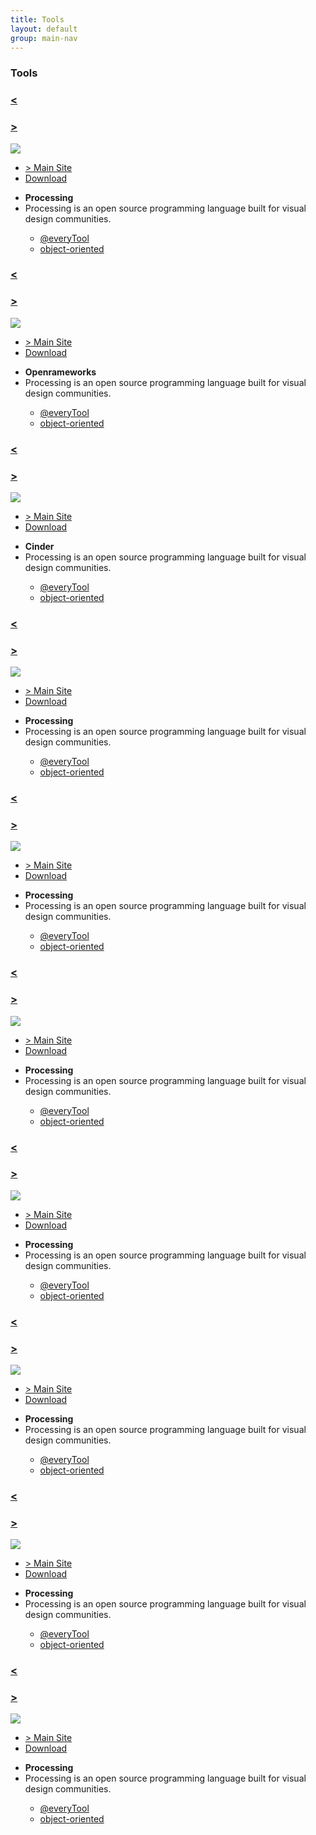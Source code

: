 ```yaml
---
title: Tools
layout: default
group: main-nav
---
```


<section class="current-tab"> 
<div class="centering-wrapper">
<h3>Tools</h3>
<!-- <p>SFPC frequently asked questions.</p> -->
</div>  
</section>

<section class="tools content-wrapper">
<div class="toolContainer">
<div class="cover-image-wrapper">
<div class="cover-hover-info-wrapper"></div>
<!--<h3 class="cover-image-links cover-image-title">Processing</h3>-->
<a href="http://processing.org/"><h3 class="cover-image-links cover-image-left">&lt;</h3></a>
<a href=""><h3 class="cover-image-links cover-image-right">&gt;</h3></a>
<img class="cover-image" src="/img/assets/images/everytool/tool_coverImages/processing.png">
</div>
<ul class="cover-hover-slide-info-wrapper">
<a href="http://processing.org/" target="blank"><li class="cover-hover-slide-info-stats info-links info-links-main-site"> &gt; Main Site</li></a>
<!--<li class="cover-hover-slide-info-stats stats-2">stat 2</li>-->
<!--<li class="cover-hover-slide-info-stats stats-3">stat 3</li>-->
<a href="https://processing.org/download/" target="blank"><li class="cover-hover-slide-info-stats info-links info-links-download">Download  <i class="icon-download"></i></li></a>
</ul>
<ul class="tool-info-wrapper">
<strong><li class="tool-info-title">Processing</li></strong>
<li class="tool-info-description">Processing is an open source programming language built for visual design communities.</li>
<!--<li>[object HTMLInputElement]</li>
<li>2001</li>
<li>[object HTMLInputElement]</li>-->
<ul class="tools-info-connections">

<li class="tool-info tool-info-1">
<i class="icon-user"></i>
<a href="">@everyTool</a>
</li>

<li class="tool-info tool-info-2">
<i class="icon-reorder"></i>
<a href="">object-oriented</a>
</li>
</ul>
<!--<a href="https://processing.org/download/" target="blank"><div class="tool-download-link">Download</div></a>-->
</ul>
<!--<button class="delete">Delete</button>-->
</div>

<div class="toolContainer">
<div class="cover-image-wrapper">
<div class="cover-hover-info-wrapper"></div>
<!--<h3 class="cover-image-links cover-image-title">Processing</h3>-->
<a href="http://processing.org/"><h3 class="cover-image-links cover-image-left">&lt;</h3></a>
<a href=""><h3 class="cover-image-links cover-image-right">&gt;</h3></a>
<img class="cover-image" src="/img/assets/images/everytool/tool_coverImages/openFrameworks.png">
</div>

<ul class="cover-hover-slide-info-wrapper">
<a href="http://processing.org/" target="blank"><li class="cover-hover-slide-info-stats info-links info-links-main-site"> &gt; Main Site</li></a>
<!--<li class="cover-hover-slide-info-stats stats-2">stat 2</li>-->
<!--<li class="cover-hover-slide-info-stats stats-3">stat 3</li>-->
<a href="https://processing.org/download/" target="blank"><li class="cover-hover-slide-info-stats info-links info-links-download">Download  <i class="icon-download"></i></li></a>
</ul>

<ul class="tool-info-wrapper">
<strong><li class="tool-info-title">Openrameworks</li></strong>
<li class="tool-info-description">Processing is an open source programming language built for visual design communities.</li>
<!--<li>[object HTMLInputElement]</li>
<li>2001</li>
<li>[object HTMLInputElement]</li>-->

<ul class="tools-info-connections">

<li class="tool-info tool-info-1">
<i class="icon-user"></i>
<a href="">@everyTool</a>
</li>

<li class="tool-info tool-info-2">
<i class="icon-reorder"></i>
<a href="">object-oriented</a>
</li>
</ul>

<!--<a href="https://processing.org/download/" target="blank"><div class="tool-download-link">Download</div></a>-->
</ul>
<!--<button class="delete">Delete</button>-->
</div>

<div class="toolContainer">
<div class="cover-image-wrapper">
<div class="cover-hover-info-wrapper"></div>
<!--<h3 class="cover-image-links cover-image-title">Processing</h3>-->
<a href="http://processing.org/"><h3 class="cover-image-links cover-image-left">&lt;</h3></a>
<a href=""><h3 class="cover-image-links cover-image-right">&gt;</h3></a>
<img class="cover-image" src="/img/assets/images/everytool/tool_coverImages/cinder.jpeg">
</div>

<ul class="cover-hover-slide-info-wrapper">
<a href="http://processing.org/" target="blank"><li class="cover-hover-slide-info-stats info-links info-links-main-site"> &gt; Main Site</li></a>
<!--<li class="cover-hover-slide-info-stats stats-2">stat 2</li>-->
<!--<li class="cover-hover-slide-info-stats stats-3">stat 3</li>-->
<a href="https://processing.org/download/" target="blank"><li class="cover-hover-slide-info-stats info-links info-links-download">Download  <i class="icon-download"></i></li></a>
</ul>

<ul class="tool-info-wrapper">
<strong><li class="tool-info-title">Cinder</li></strong>
<li class="tool-info-description">Processing is an open source programming language built for visual design communities.</li>
<!--<li>[object HTMLInputElement]</li>
<li>2001</li>
<li>[object HTMLInputElement]</li>-->

<ul class="tools-info-connections">

<li class="tool-info tool-info-1">
<i class="icon-user"></i>
<a href="">@everyTool</a>
</li>

<li class="tool-info tool-info-2">
<i class="icon-reorder"></i>
<a href="">object-oriented</a>
</li>
</ul>

<!--<a href="https://processing.org/download/" target="blank"><div class="tool-download-link">Download</div></a>-->
</ul>
<!--<button class="delete">Delete</button>-->
</div>

<div class="toolContainer">
<div class="cover-image-wrapper">
<div class="cover-hover-info-wrapper"></div>
<!--<h3 class="cover-image-links cover-image-title">Processing</h3>-->
<a href="http://processing.org/"><h3 class="cover-image-links cover-image-left">&lt;</h3></a>
<a href=""><h3 class="cover-image-links cover-image-right">&gt;</h3></a>
<img class="cover-image" src="/img/assets/images/everytool/tool_coverImages/vvvv.png">
</div>

<ul class="cover-hover-slide-info-wrapper">
<a href="http://processing.org/" target="blank"><li class="cover-hover-slide-info-stats info-links info-links-main-site"> &gt; Main Site</li></a>
<!--<li class="cover-hover-slide-info-stats stats-2">stat 2</li>-->
<!--<li class="cover-hover-slide-info-stats stats-3">stat 3</li>-->
<a href="https://processing.org/download/" target="blank"><li class="cover-hover-slide-info-stats info-links info-links-download">Download  <i class="icon-download"></i></li></a>
</ul>

<ul class="tool-info-wrapper">
<strong><li class="tool-info-title">Processing</li></strong>
<li class="tool-info-description">Processing is an open source programming language built for visual design communities.</li>
<!--<li>[object HTMLInputElement]</li>
<li>2001</li>
<li>[object HTMLInputElement]</li>-->

<ul class="tools-info-connections">

<li class="tool-info tool-info-1">
<i class="icon-user"></i>
<a href="">@everyTool</a>
</li>

<li class="tool-info tool-info-2">
<i class="icon-reorder"></i>
<a href="">object-oriented</a>
</li>
</ul>

<!--<a href="https://processing.org/download/" target="blank"><div class="tool-download-link">Download</div></a>-->
</ul>
<!--<button class="delete">Delete</button>-->
</div>

<div class="toolContainer">
<div class="cover-image-wrapper">
<div class="cover-hover-info-wrapper"></div>
<!--<h3 class="cover-image-links cover-image-title">Processing</h3>-->
<a href="http://processing.org/"><h3 class="cover-image-links cover-image-left">&lt;</h3></a>
<a href=""><h3 class="cover-image-links cover-image-right">&gt;</h3></a>
<img class="cover-image" src="/img/assets/images/everytool/tool_coverImages/maxMSP.png">
</div>

<ul class="cover-hover-slide-info-wrapper">
<a href="http://processing.org/" target="blank"><li class="cover-hover-slide-info-stats info-links info-links-main-site"> &gt; Main Site</li></a>
<!--<li class="cover-hover-slide-info-stats stats-2">stat 2</li>-->
<!--<li class="cover-hover-slide-info-stats stats-3">stat 3</li>-->
<a href="https://processing.org/download/" target="blank"><li class="cover-hover-slide-info-stats info-links info-links-download">Download  <i class="icon-download"></i></li></a>
</ul>

<ul class="tool-info-wrapper">
<strong><li class="tool-info-title">Processing</li></strong>
<li class="tool-info-description">Processing is an open source programming language built for visual design communities.</li>
<!--<li>[object HTMLInputElement]</li>
<li>2001</li>
<li>[object HTMLInputElement]</li>-->

<ul class="tools-info-connections">

<li class="tool-info tool-info-1">
<i class="icon-user"></i>
<a href="">@everyTool</a>
</li>

<li class="tool-info tool-info-2">
<i class="icon-reorder"></i>
<a href="">object-oriented</a>
</li>
</ul>

<!--<a href="https://processing.org/download/" target="blank"><div class="tool-download-link">Download</div></a>-->
</ul>
<!--<button class="delete">Delete</button>-->
</div>

<div class="toolContainer">
<div class="cover-image-wrapper">
<div class="cover-hover-info-wrapper"></div>
<!--<h3 class="cover-image-links cover-image-title">Processing</h3>-->
<a href="http://processing.org/"><h3 class="cover-image-links cover-image-left">&lt;</h3></a>
<a href=""><h3 class="cover-image-links cover-image-right">&gt;</h3></a>
<img class="cover-image" src="/img/assets/images/everytool/tool_coverImages/pureData.png">
</div>

<ul class="cover-hover-slide-info-wrapper">
<a href="http://processing.org/" target="blank"><li class="cover-hover-slide-info-stats info-links info-links-main-site"> &gt; Main Site</li></a>
<!--<li class="cover-hover-slide-info-stats stats-2">stat 2</li>-->
<!--<li class="cover-hover-slide-info-stats stats-3">stat 3</li>-->
<a href="https://processing.org/download/" target="blank"><li class="cover-hover-slide-info-stats info-links info-links-download">Download  <i class="icon-download"></i></li></a>
</ul>

<ul class="tool-info-wrapper">
<strong><li class="tool-info-title">Processing</li></strong>
<li class="tool-info-description">Processing is an open source programming language built for visual design communities.</li>
<!--<li>[object HTMLInputElement]</li>
<li>2001</li>
<li>[object HTMLInputElement]</li>-->

<ul class="tools-info-connections">

<li class="tool-info tool-info-1">
<i class="icon-user"></i>
<a href="">@everyTool</a>
</li>

<li class="tool-info tool-info-2">
<i class="icon-reorder"></i>
<a href="">object-oriented</a>
</li>
</ul>

<!--<a href="https://processing.org/download/" target="blank"><div class="tool-download-link">Download</div></a>-->
</ul>
<!--<button class="delete">Delete</button>-->
</div>

<div class="toolContainer">
<div class="cover-image-wrapper">
<div class="cover-hover-info-wrapper"></div>
<!--<h3 class="cover-image-links cover-image-title">Processing</h3>-->
<a href="http://processing.org/"><h3 class="cover-image-links cover-image-left">&lt;</h3></a>
<a href=""><h3 class="cover-image-links cover-image-right">&gt;</h3></a>
<img class="cover-image" src="/img/assets/images/everytool/tool_coverImages/quartzComposer.png">
</div>

<ul class="cover-hover-slide-info-wrapper">
<a href="http://processing.org/" target="blank"><li class="cover-hover-slide-info-stats info-links info-links-main-site"> &gt; Main Site</li></a>
<!--<li class="cover-hover-slide-info-stats stats-2">stat 2</li>-->
<!--<li class="cover-hover-slide-info-stats stats-3">stat 3</li>-->
<a href="https://processing.org/download/" target="blank"><li class="cover-hover-slide-info-stats info-links info-links-download">Download  <i class="icon-download"></i></li></a>
</ul>

<ul class="tool-info-wrapper">
<strong><li class="tool-info-title">Processing</li></strong>
<li class="tool-info-description">Processing is an open source programming language built for visual design communities.</li>
<!--<li>[object HTMLInputElement]</li>
<li>2001</li>
<li>[object HTMLInputElement]</li>-->

<ul class="tools-info-connections">

<li class="tool-info tool-info-1">
<i class="icon-user"></i>
<a href="">@everyTool</a>
</li>

<li class="tool-info tool-info-2">
<i class="icon-reorder"></i>
<a href="">object-oriented</a>
</li>
</ul>

<!--<a href="https://processing.org/download/" target="blank"><div class="tool-download-link">Download</div></a>-->
</ul>
<!--<button class="delete">Delete</button>-->
</div>

<div class="toolContainer">
<div class="cover-image-wrapper">
<div class="cover-hover-info-wrapper"></div>
<!--<h3 class="cover-image-links cover-image-title">Processing</h3>-->
<a href="http://processing.org/"><h3 class="cover-image-links cover-image-left">&lt;</h3></a>
<a href=""><h3 class="cover-image-links cover-image-right">&gt;</h3></a>
<img class="cover-image" src="/img/assets/images/everytool/tool_coverImages/nodeBox.png">
</div>

<ul class="cover-hover-slide-info-wrapper">
<a href="http://processing.org/" target="blank"><li class="cover-hover-slide-info-stats info-links info-links-main-site"> &gt; Main Site</li></a>
<!--<li class="cover-hover-slide-info-stats stats-2">stat 2</li>-->
<!--<li class="cover-hover-slide-info-stats stats-3">stat 3</li>-->
<a href="https://processing.org/download/" target="blank"><li class="cover-hover-slide-info-stats info-links info-links-download">Download  <i class="icon-download"></i></li></a>
</ul>

<ul class="tool-info-wrapper">
<strong><li class="tool-info-title">Processing</li></strong>
<li class="tool-info-description">Processing is an open source programming language built for visual design communities.</li>
<!--<li>[object HTMLInputElement]</li>
<li>2001</li>
<li>[object HTMLInputElement]</li>-->

<ul class="tools-info-connections">

<li class="tool-info tool-info-1">
<i class="icon-user"></i>
<a href="">@everyTool</a>
</li>

<li class="tool-info tool-info-2">
<i class="icon-reorder"></i>
<a href="">object-oriented</a>
</li>
</ul>

<!--<a href="https://processing.org/download/" target="blank"><div class="tool-download-link">Download</div></a>-->
</ul>
<!--<button class="delete">Delete</button>-->
</div>

<div class="toolContainer">
<div class="cover-image-wrapper">
<div class="cover-hover-info-wrapper"></div>
<!--<h3 class="cover-image-links cover-image-title">Processing</h3>-->
<a href="http://processing.org/"><h3 class="cover-image-links cover-image-left">&lt;</h3></a>
<a href=""><h3 class="cover-image-links cover-image-right">&gt;</h3></a>
<img class="cover-image" src="/img/assets/images/everytool/tool_coverImages/drawBot.png">
</div>

<ul class="cover-hover-slide-info-wrapper">
<a href="http://processing.org/" target="blank"><li class="cover-hover-slide-info-stats info-links info-links-main-site"> &gt; Main Site</li></a>
<!--<li class="cover-hover-slide-info-stats stats-2">stat 2</li>-->
<!--<li class="cover-hover-slide-info-stats stats-3">stat 3</li>-->
<a href="https://processing.org/download/" target="blank"><li class="cover-hover-slide-info-stats info-links info-links-download">Download  <i class="icon-download"></i></li></a>
</ul>

<ul class="tool-info-wrapper">
<strong><li class="tool-info-title">Processing</li></strong>
<li class="tool-info-description">Processing is an open source programming language built for visual design communities.</li>
<!--<li>[object HTMLInputElement]</li>
<li>2001</li>
<li>[object HTMLInputElement]</li>-->

<ul class="tools-info-connections">

<li class="tool-info tool-info-1">
<i class="icon-user"></i>
<a href="">@everyTool</a>
</li>

<li class="tool-info tool-info-2">
<i class="icon-reorder"></i>
<a href="">object-oriented</a>
</li>
</ul>

<!--<a href="https://processing.org/download/" target="blank"><div class="tool-download-link">Download</div></a>-->
</ul>
<!--<button class="delete">Delete</button>-->
</div>

<div class="toolContainer">
<div class="cover-image-wrapper">
<div class="cover-hover-info-wrapper"></div>
<!--<h3 class="cover-image-links cover-image-title">Processing</h3>-->
<a href="http://processing.org/"><h3 class="cover-image-links cover-image-left">&lt;</h3></a>
<a href=""><h3 class="cover-image-links cover-image-right">&gt;</h3></a>
<img class="cover-image" src="/img/assets/images/everytool/tool_coverImages/processing.png">
</div>

<ul class="cover-hover-slide-info-wrapper">
<a href="http://processing.org/" target="blank"><li class="cover-hover-slide-info-stats info-links info-links-main-site"> &gt; Main Site</li></a>
<!--<li class="cover-hover-slide-info-stats stats-2">stat 2</li>-->
<!--<li class="cover-hover-slide-info-stats stats-3">stat 3</li>-->
<a href="https://processing.org/download/" target="blank"><li class="cover-hover-slide-info-stats info-links info-links-download">Download  <i class="icon-download"></i></li></a>
</ul>

<ul class="tool-info-wrapper">
<strong><li class="tool-info-title">Processing</li></strong>
<li class="tool-info-description">Processing is an open source programming language built for visual design communities.</li>
<!--<li>[object HTMLInputElement]</li>
<li>2001</li>
<li>[object HTMLInputElement]</li>-->

<ul class="tools-info-connections">

<li class="tool-info tool-info-1">
<i class="icon-user"></i>
<a href="">@everyTool</a>
</li>

<li class="tool-info tool-info-2">
<i class="icon-reorder"></i>
<a href="">object-oriented</a>
</li>
</ul>

<!--<a href="https://processing.org/download/" target="blank"><div class="tool-download-link">Download</div></a>-->
</ul>

<!--<button class="delete">Delete</button>-->
</div>



</section>